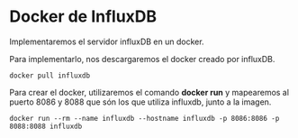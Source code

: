 # Docker de InfluxDB

Implementaremos el servidor influxDB en un docker.

Para implementarlo, nos descargaremos el docker creado por influxDB.

```
docker pull influxdb
```

Para crear el docker, utilizaremos el comando **docker run** y mapearemos al puerto 8086 y 8088 que són los que utiliza
influxdb, junto a la imagen.

```
docker run --rm --name influxdb --hostname influxdb -p 8086:8086 -p 8088:8088 influxdb
```
